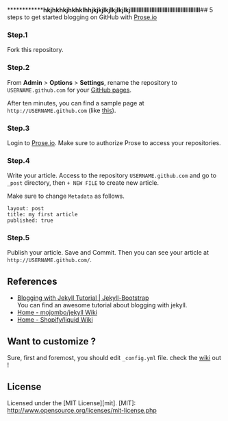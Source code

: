 ****************hkjhkhkjhkhklhhjkjkjlkjlkjlkjlkjlllllllllllllllllllllllllllllllllllllllllll****## 5 steps to get started blogging on GitHub with [Prose.io](http://prose.io/)

### Step.1
Fork this repository.

### Step.2
From **Admin** > **Options** > **Settings**, rename the repository to 
`USERNAME.github.com` for your [GitHub pages](http://pages.github.com/).

After ten minutes, you can find a sample page at `http://USERNAME.github.com`
(like [this](http://tokkono.github.com/)).

### Step.3
Login to [Prose.io](http://prose.io/). 
Make sure to authorize Prose to access your repositories.

### Step.4
Write your article. Access to the repository `USERNAME.github.com` 
and go to `_post` directory, then `+ NEW FILE` to create new article.
 
Make sure to change `Metadata` as follows.

	layout: post
	title: my first article
	published: true

### Step.5
Publish your article. Save and Commit. Then you can see your article at 
`http://USERNAME.github.com/`.

## References
* [Blogging with Jekyll Tutorial | Jekyll-Bootstrap](http://jekyllbootstrap.com/)  
	You can find an awesome tutorial about blogging with jekyll.
* [Home - mojombo/jekyll Wiki](https://github.com/mojombo/jekyll/wiki)
* [Home - Shopify/liquid Wiki](https://github.com/Shopify/liquid/wiki)

## Want to customize ?
Sure, first and foremost, you should edit `_config.yml` file.
check the [wiki](https://github.com/tokkonopapa/jekyll-experiment/wiki) out !

## License
Licensed under the [MIT License][mit].
[MIT]: http://www.opensource.org/licenses/mit-license.php
